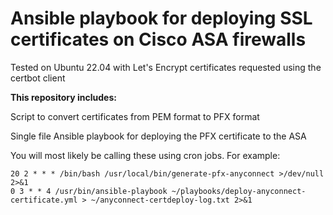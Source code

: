 # Ansible playbook for deploying SSL certificates on Cisco ASA firewalls

Tested on Ubuntu 22.04 with Let's Encrypt certificates requested using the certbot client

**This repository includes:**

Script to convert certificates from PEM format to PFX format

Single file Ansible playbook for deploying the PFX certificate to the ASA

You will most likely be calling these using cron jobs. For example:

```
20 2 * * * /bin/bash /usr/local/bin/generate-pfx-anyconnect >/dev/null 2>&1
0 3 * * 4 /usr/bin/ansible-playbook ~/playbooks/deploy-anyconnect-certificate.yml > ~/anyconnect-certdeploy-log.txt 2>&1
```
